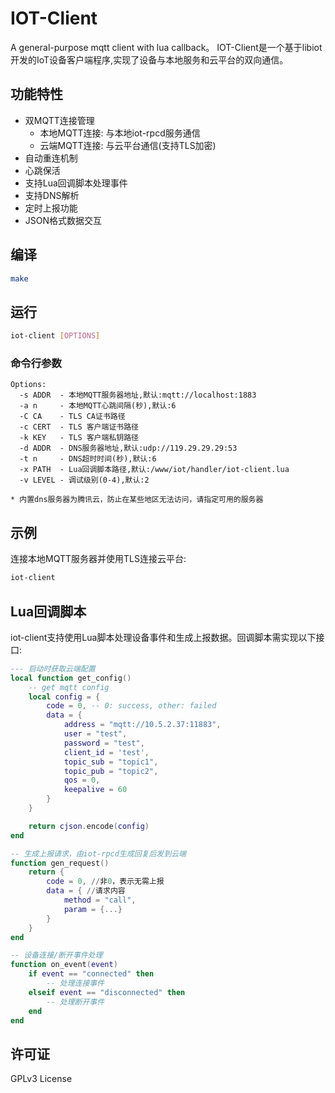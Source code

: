 # IOT-Client
A general-purpose mqtt client with lua callback。
IOT-Client是一个基于libiot开发的IoT设备客户端程序,实现了设备与本地服务和云平台的双向通信。

## 功能特性

- 双MQTT连接管理
  - 本地MQTT连接: 与本地iot-rpcd服务通信
  - 云端MQTT连接: 与云平台通信(支持TLS加密)
- 自动重连机制
- 心跳保活
- 支持Lua回调脚本处理事件
- 支持DNS解析
- 定时上报功能
- JSON格式数据交互

## 编译

```bash
make
```

## 运行

```bash
iot-client [OPTIONS]
```

### 命令行参数

```
Options:
  -s ADDR  - 本地MQTT服务器地址,默认:mqtt://localhost:1883
  -a n     - 本地MQTT心跳间隔(秒),默认:6
  -C CA    - TLS CA证书路径
  -c CERT  - TLS 客户端证书路径
  -k KEY   - TLS 客户端私钥路径
  -d ADDR  - DNS服务器地址,默认:udp://119.29.29.29:53
  -t n     - DNS超时时间(秒),默认:6
  -x PATH  - Lua回调脚本路径,默认:/www/iot/handler/iot-client.lua
  -v LEVEL - 调试级别(0-4),默认:2

* 内置dns服务器为腾讯云，防止在某些地区无法访问，请指定可用的服务器
```

## 示例

连接本地MQTT服务器并使用TLS连接云平台:

```bash
iot-client
```

## Lua回调脚本

iot-client支持使用Lua脚本处理设备事件和生成上报数据。回调脚本需实现以下接口:

```lua
--- 启动时获取云端配置
local function get_config()
    -- get mqtt config
    local config = {
        code = 0, -- 0: success, other: failed
        data = {
            address = "mqtt://10.5.2.37:11883",
            user = "test",
            password = "test",
            client_id = 'test',
            topic_sub = "topic1",
            topic_pub = "topic2",
            qos = 0,
            keepalive = 60
        }
    }

    return cjson.encode(config)
end

-- 生成上报请求，由iot-rpcd生成回复后发到云端
function gen_request()
    return {
        code = 0, //非0，表示无需上报
        data = { //请求内容
            method = "call",
            param = {...}
        }
    }
end

-- 设备连接/断开事件处理
function on_event(event)
    if event == "connected" then
        -- 处理连接事件
    elseif event == "disconnected" then
        -- 处理断开事件
    end
end
```

## 许可证

GPLv3 License
